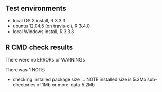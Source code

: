 ## Test environments
* local OS X install, R 3.3.3
* ubuntu 12.04.5 (on travis-ci), R 3.4.0
* local Windows install, R 3.3.3

## R CMD check results
There were no ERRORs or WARNINGs

There was 1 NOTE:

* checking installed package size ... NOTE
  installed size is  5.3Mb
  sub-directories of 1Mb or more:
    data   5.2Mb
